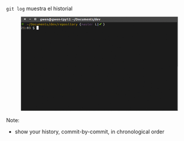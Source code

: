 `git log` muestra el historial

<figure class="toggle-figure">
    <span class="toggle-figure__button"></span>
    <img class="toggle-figure__figure" alt="git log" src="img/gif/git-log.gif"/>
</figure>

Note:
- show your history, commit-by-commit, in chronological order
